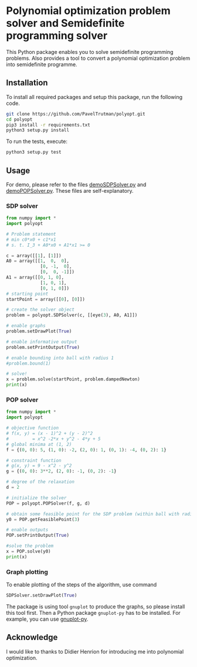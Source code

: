 # Polynomial optimization problem solver and Semidefinite programming solver

This Python package enables you to solve semidefinite programming problems. Also provides a tool to convert a polynomial optimization problem into semidefinite programme.

## Installation

To install all required packages and setup this package, run the following code.
```bash
git clone https://github.com/PavelTrutman/polyopt.git
cd polyopt
pip3 install -r requirements.txt
python3 setup.py install
```

To run the tests, execute:
```bash
python3 setup.py test
```

## Usage

For demo, please refer to the files [demoSDPSolver.py](https://github.com/PavelTrutman/polyopt/blob/master/demoSDPSolver.py) and [demoPOPSolver.py](https://github.com/PavelTrutman/polyopt/blob/master/demoPOPSolver.py). These files are self-explanatory.

### SDP solver

```python
from numpy import *
import polyopt

# Problem statement
# min c0*x0 + c1*x1
# s. t. I_3 + A0*x0 + A1*x1 >= 0

c = array([[1], [1]])
A0 = array([[1,  0,  0],
             [0, -1,  0],
             [0,  0, -1]])
A1 = array([[0, 1, 0],
             [1, 0, 1],
             [0, 1, 0]])
# starting point 
startPoint = array([[0], [0]])

# create the solver object
problem = polyopt.SDPSolver(c, [[eye(3), A0, A1]])

# enable graphs
problem.setDrawPlot(True)

# enable informative output
problem.setPrintOutput(True)

# enable bounding into ball with radius 1
#problem.bound(1)

# solve!
x = problem.solve(startPoint, problem.dampedNewton)
print(x) 
```

### POP solver

```python
from numpy import *
import polyopt

# objective function
# f(x, y) = (x - 1)^2 + (y - 2)^2
#         = x^2 -2*x + y^2 - 4*y + 5
# global minima at (1, 2)
f = {(0, 0): 5, (1, 0): -2, (2, 0): 1, (0, 1): -4, (0, 2): 1}

# constraint function
# g(x, y) = 9 - x^2 - y^2
g = {(0, 0): 3**2, (2, 0): -1, (0, 2): -1}

# degree of the relaxation
d = 2

# initialize the solver
POP = polyopt.POPSolver(f, g, d)

# obtain some feasible point for the SDP problem (within ball with radius 3)
y0 = POP.getFeasiblePoint(3)

# enable outputs
POP.setPrintOutput(True)

#solve the problem
x = POP.solve(y0)
print(x)
```

### Graph plotting

To enable plotting of the steps of the algorithm, use command 
```python
SDPSolver.setDrawPlot(True)
```
The package is using tool `gnuplot` to produce the graphs, so please install this tool first. Then a Python package `gnuplot-py` has to be installed. For example, you can use [gnuplot-py](https://github.com/PavelTrutman/gnuplot.py-py3k).

## Acknowledge

I would like to thanks to Didier Henrion for introducing me into polynomial optimization.

